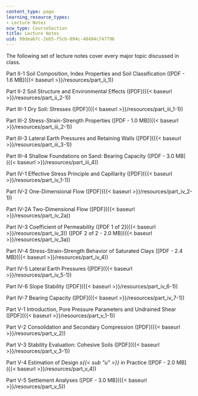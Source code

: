 ```yaml
---
content_type: page
learning_resource_types:
- Lecture Notes
ocw_type: CourseSection
title: Lecture Notes
uid: 99deab7c-2eb5-f5cb-094c-48494c747796
---
```


The following set of lecture notes cover every major topic discussed in class.

Part II-1 Soil Composition, Index Properties and Soil Classification ([PDF - 1.6 MB]({{< baseurl >}}/resources/part_ii_1))

Part II-2 Soil Structure and Environmental Effects ([PDF]({{< baseurl >}}/resources/part_ii_2-1))

Part III-1 Dry Soil: Stresses ([PDF]({{< baseurl >}}/resources/part_iii_1-1))

Part III-2 Stress-Strain-Strength Properties ([PDF - 1.0 MB]({{< baseurl >}}/resources/part_iii_2-1))

Part III-3 Lateral Earth Pressures and Retaining Walls ([PDF]({{< baseurl >}}/resources/part_iii_3-1))

Part III-4 Shallow Foundations on Sand: Bearing Capacity ([PDF - 3.0 MB]({{< baseurl >}}/resources/part_iii_4))

Part IV-1 Effective Stress Principle and Capillarity ([PDF]({{< baseurl >}}/resources/part_iv_1-1))

Part IV-2 One-Dimensional Flow ([PDF]({{< baseurl >}}/resources/part_iv_2-1))

Part IV-2A Two-Dimensional Flow ([PDF]({{< baseurl >}}/resources/part_iv_2a))

Part IV-3 Coefficient of Permeability ([PDF 1 of 2]({{< baseurl >}}/resources/part_iv_3)) ([PDF 2 of 2 - 2.0 MB]({{< baseurl >}}/resources/part_iv_3a))

Part IV-4 Stress-Strain-Strength Behavior of Saturated Clays ([PDF - 2.4 MB]({{< baseurl >}}/resources/part_iv_4))

Part IV-5 Lateral Earth Pressures ([PDF]({{< baseurl >}}/resources/part_iv_5-1))

Part IV-6 Slope Stability ([PDF]({{< baseurl >}}/resources/part_iv_6-1))

Part IV-7 Bearing Capacity ([PDF]({{< baseurl >}}/resources/part_iv_7-1))

Part V-1 Introduction, Pore Pressure Parameters and Undrained Shear ([PDF]({{< baseurl >}}/resources/part_v_1-1))

Part V-2 Consolidation and Secondary Compression ([PDF]({{< baseurl >}}/resources/part_v_2))

Part V-3 Stability Evaluation: Cohesive Soils ([PDF]({{< baseurl >}}/resources/part_v_3-1))

Part V-4 Estimation of Design _s{{< sub "u" >}}_ in Practice ([PDF - 2.0 MB]({{< baseurl >}}/resources/part_v_4))

Part V-5 Settlement Analyses ([PDF - 3.0 MB]({{< baseurl >}}/resources/part_v_5))